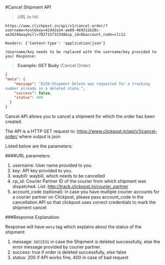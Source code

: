 #Cancel Shipment API

> URL to hit:

```
https://www.clickpost.in/api/v1/cancel-order/?username=test&key=42d42a34-ae09-469312b20c-ae2624&waybill=782715732348&cp_id=8&account_code=cli12

Headers: {'Content-type': 'application/json'}

(Username/key needs to be replaced with the username/key provided to you) Response:
```
> __Example: GET Body__ (Cancel Order)

```json
{
"meta": {
    "message": "8159:Shipment Delete was requested for a tracking
number already in a deleted state.",
    "success": false,
    "status": 400
  }
}
```

Cancel API allows you to cancel a shipment for which the order has been created.

The API is a HTTP GET request to: https://www.clickpost.in/api/v1/cancel-order/ where output is json

Listed below are the parameters:

####URL parameters:
1. username: User name provided to you.
2. key: API key provided to you.
3. waybill: waybill, which needs to be cancelled
4. cp_id: Courier Partner ID of the courier from which shipment was dispatched. List: <a href="http://track.clickpost.in/courier_partner" target="_blank">http://track.clickpost.in/courier_partner</a>
5. account_code (optional): in case you have multiple courier accounts for a courier partner on Clickpost, please pass account_code in the cancellation API so that clickpost uses correct credentials to mark the shipment cancel


###Response Explanation:

Response will have `meta` tag which explains about the status of the shipment:

1. message: `SUCCESS` in case the Shipment is deleted successfully, else the error message provided by courier partner.
2. success: true if order is deleted successfully, else false
3. status: 200 if API works fine, 400 in case of bad request